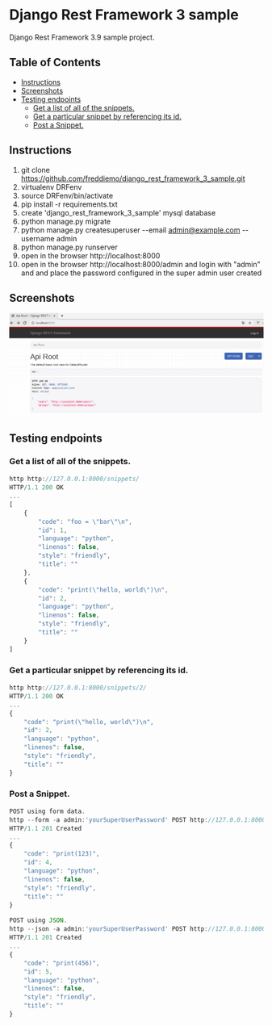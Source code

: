 # Django Rest Framework 3 sample
Django Rest Framework 3.9 sample project.

## Table of Contents

* [Instructions](#Instructions)
* [Screenshots](#Screenshots)
* [Testing endpoints](#Testing-endpoints)
    * [Get a list of all of the snippets.](#Get-a-list-of-all-of-the-snippets)
    * [Get a particular snippet by referencing its id.](#Get-a-particular-snippet-by-referencing-its-id)
    * [Post a Snippet.](#Post-a-Snippet)

## Instructions
1. git clone https://github.com/freddiemo/django_rest_framework_3_sample.git
2. virtualenv DRFenv
3. source DRFenv/bin/activate
4. pip install -r requirements.txt
5. create 'django_rest_framework_3_sample' mysql database
6. python manage.py migrate
7. python manage.py createsuperuser --email admin@example.com --username admin
8. python manage.py runserver
9. open in the browser http://localhost:8000
10. open in the browser http://localhost:8000/admin and login with "admin" and and place the password configured in the super admin user created

## Screenshots
![1-mainUrl](images/1-mainUrl.png)

## Testing endpoints
### Get a list of all of the snippets.
```javascript
http http://127.0.0.1:8000/snippets/
HTTP/1.1 200 OK
...
[
    {
        "code": "foo = \"bar\"\n",
        "id": 1,
        "language": "python",
        "linenos": false,
        "style": "friendly",
        "title": ""
    },
    {
        "code": "print(\"hello, world\")\n",
        "id": 2,
        "language": "python",
        "linenos": false,
        "style": "friendly",
        "title": ""
    }
]
```
### Get a particular snippet by referencing its id.
```javascript
http http://127.0.0.1:8000/snippets/2/
HTTP/1.1 200 OK
...
{
    "code": "print(\"hello, world\")\n",
    "id": 2,
    "language": "python",
    "linenos": false,
    "style": "friendly",
    "title": ""
}
```
### Post a Snippet.
```javascript
POST using form data.
http --form -a admin:'yourSuperUserPassword' POST http://127.0.0.1:8000/snippets/ code="print(123)"
HTTP/1.1 201 Created
...
{
    "code": "print(123)",
    "id": 4,
    "language": "python",
    "linenos": false,
    "style": "friendly",
    "title": ""
}

```
```javascript
POST using JSON.
http --json -a admin:'yourSuperUserPassword' POST http://127.0.0.1:8000/snippets/ code="print(456)"
HTTP/1.1 201 Created
...
{
    "code": "print(456)",
    "id": 5,
    "language": "python",
    "linenos": false,
    "style": "friendly",
    "title": ""
}

```

